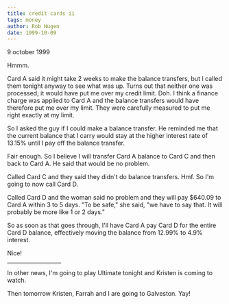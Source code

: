 ```yaml
---
title: credit cards ii
tags: money
author: Rob Nugen
date: 1999-10-09
---
```


<p class=date>9 october 1999</p>

<p>Hmmm.

<p>Card A said it might take 2 weeks to make the balance transfers, but I called them tonight anyway to see what was up.  Turns out that neither one was processed; it would have put me over my credit limit.  Doh.  I think a finance charge was applied to Card A and the balance transfers would have therefore put me over my limit.  They were carefully measured to put me right exactly at my limit.  

<p>So I asked the guy if I could make a balance transfer.  He reminded me that the current balance that I carry would stay at the higher interest rate of 13.15% until I pay off the balance transfer.

<p>Fair enough.  So I believe I will transfer Card A balance to Card C and then back to Card A.  He said that would be no problem.

<p>Called Card C and they said they didn't do balance transfers.  Hmf.   So I'm going to now call Card D.

<p>Called Card D and the woman said no problem and they will pay $640.09 to Card A within 3 to 5 days.  "To be safe," she said, "we have to say that. It will probably be more like 1 or 2 days."

<p>So as soon as that goes through, I'll have Card A pay Card D for the entire Card D balance, effectively moving the balance from 12.99% to 4.9% interest. 

<p>Nice!

<p><hr align="left" width="25%">

<p>In other news, I'm going to play Ultimate tonight and Kristen is coming to watch.  

<p>Then tomorrow Kristen, Farrah and I are going to Galveston.  Yay!

